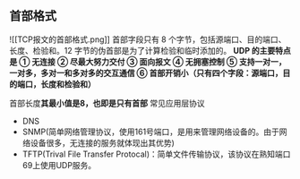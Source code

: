 ## 首部格式
![[TCP报文的首部格式.png]]
首部字段只有 8 个字节，包括源端口、目的端口、长度、检验和。12 字节的伪首部是为了计算检验和临时添加的。
**UDP 的主要特点是 ① 无连接 ② 尽最大努力交付 ③ 面向报文 ④ 无拥塞控制 ⑤ 支持一对一，一对多，多对一和多对多的交互通信 ⑥ 首部开销小（只有四个字段：源端口，目的端口，长度和检验和）**

首部长度**其最小值是8，也即是只有首部**
常见应用层协议
- DNS
- SNMP(简单网络管理协议，使用161号端口，是用来管理网络设备的。由于网络设备很多，无连接的服务就体现出其优势)
- TFTP(Trival File Transfer Protocal)：简单文件传输协议，该协议在熟知端口69上使用UDP服务。
